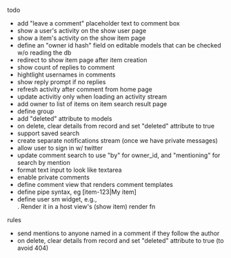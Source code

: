 todo
- add "leave a comment" placeholder text to comment box
- show a user's activity on the show user page
- show a item's activity on the show item page
- define an "owner id hash" field on editable models that can be checked w/o reading the db
- redirect to show item page after item creation
- show count of replies to comment
- hightlight usernames in comments
- show reply prompt if no replies
- refresh activity after comment from home page
- update activitiy only when loading an activity stream
- add owner to list of items on item search result page
- define group
- add "deleted" attribute to models
- on delete, clear details from record and set "deleted" attribute to true
- support saved search
- create separate notifications stream (once we have private messages)
- allow user to sign in w/ twitter
- update comment search to use "by" for owner_id, and "mentioning" for search by mention
- format text input to look like textarea
- enable private comments
- define comment view that renders comment templates
- define pipe syntax, eg [item-123|My item]
- define user sm widget, e.g., <div class="user-sm" data-user-id="1">. Render it in a host view's (show item) render fn

rules
- send mentions to anyone named in a comment if they follow the author
- on delete, clear details from record and set "deleted" attribute to true (to avoid 404)
